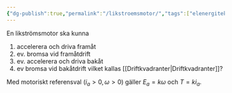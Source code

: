 ```yaml
---
{"dg-publish":true,"permalink":"/likstroemsmotor/","tags":["elenergiteknik"]}
---
```


En likströmsmotor ska kunna 
1. accelerera och driva framåt
2. ev. bromsa vid framåtdrift
3. ev. accelerera och driva bakåt
4. ev bromsa vid bakåtdrift
vilket kallas [[Driftkvadranter\|Driftkvadranter]]?

Med motoriskt referensval ($i_a>0,\omega>0$) gäller $E_a=k\omega$ och $T=ki_a$.
